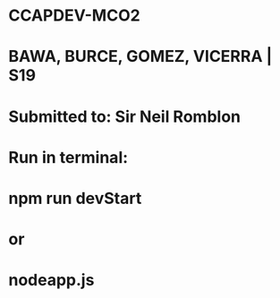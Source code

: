 # CCAPDEV-MCO2
# BAWA, BURCE, GOMEZ, VICERRA | S19
# Submitted to: Sir Neil Romblon

# Run in terminal:
# npm run devStart
# or
# nodeapp.js